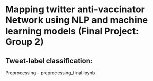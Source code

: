 #  Mapping twitter anti-vaccinator Network using NLP and machine learning models (Final Project: Group 2)

## Tweet-label classification:
   Preprocessing - preprocessing_final.ipynb

